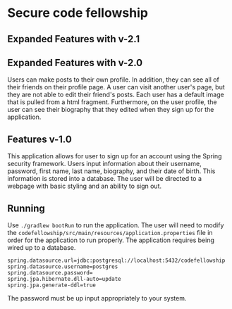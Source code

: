 # Secure code fellowship

## Expanded Features with v-2.1



## Expanded Features with v-2.0

Users can make posts to their own profile. In addition, they can see all of their friends on their profile page. A user can visit another user's page, but they are not able to edit their friend's posts. Each user has a default image that is pulled from a html fragment. Furthermore, on the user profile, the user can see their biography that they edited when they sign up for the application.

## Features v-1.0

This application allows for user to sign up for an account using the Spring security framework. Users input information about their username, password, first name, last name, biography, and their date of birth. This information is stored into a database. The user will be directed to a webpage with basic styling and an ability to sign out.

## Running 

Use `./gradlew bootRun` to run the application. The user will need to modify the `codefellowship/src/main/resources/application.properties` file in order for the application to run properly. The application requires being wired up to a database.

    spring.datasource.url=jdbc:postgresql://localhost:5432/codefellowship
    spring.datasource.username=postgres
    spring.datasource.password=
    spring.jpa.hibernate.dll-auto=update
    spring.jpa.generate-ddl=true

The password must be up input appropriately to your system.

